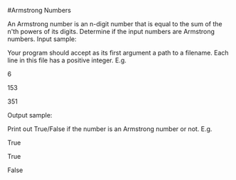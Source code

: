 #Armstrong Numbers

 An Armstrong number is an n-digit number that is equal to the sum of the n'th powers of its digits. Determine if the input numbers are Armstrong numbers.
Input sample:

Your program should accept as its first argument a path to a filename. Each line in this file has a positive integer. E.g.

6

153

351

Output sample:

Print out True/False if the number is an Armstrong number or not. E.g.

True

True

False
